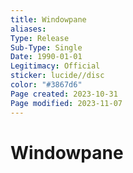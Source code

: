 ```yaml
---
title: Windowpane
aliases: 
Type: Release
Sub-Type: Single
Date: 1990-01-01
Legitimacy: Official
sticker: lucide//disc
color: "#3867d6"
Page created: 2023-10-31
Page modified: 2023-11-07
---
```


# Windowpane
